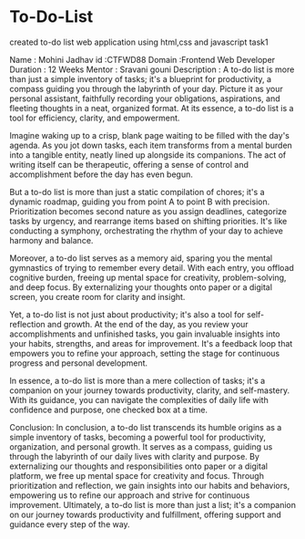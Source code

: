 # To-Do-List
created to-do list web application using html,css and javascript task1

Name : Mohini Jadhav 
id :CTFWD88
Domain :Frontend Web Developer 
Duration : 12 Weeks 
Mentor : Sravani gouni 
Description :
A to-do list is more than just a simple inventory of tasks; it's a blueprint for productivity, a compass guiding you through the labyrinth of your day. Picture it as your personal assistant, faithfully recording your obligations, aspirations, and fleeting thoughts in a neat, organized format. At its essence, a to-do list is a tool for efficiency, clarity, and empowerment.

Imagine waking up to a crisp, blank page waiting to be filled with the day's agenda. As you jot down tasks, each item transforms from a mental burden into a tangible entity, neatly lined up alongside its companions. The act of writing itself can be therapeutic, offering a sense of control and accomplishment before the day has even begun.

But a to-do list is more than just a static compilation of chores; it's a dynamic roadmap, guiding you from point A to point B with precision. Prioritization becomes second nature as you assign deadlines, categorize tasks by urgency, and rearrange items based on shifting priorities. It's like conducting a symphony, orchestrating the rhythm of your day to achieve harmony and balance.

Moreover, a to-do list serves as a memory aid, sparing you the mental gymnastics of trying to remember every detail. With each entry, you offload cognitive burden, freeing up mental space for creativity, problem-solving, and deep focus. By externalizing your thoughts onto paper or a digital screen, you create room for clarity and insight.

Yet, a to-do list is not just about productivity; it's also a tool for self-reflection and growth. At the end of the day, as you review your accomplishments and unfinished tasks, you gain invaluable insights into your habits, strengths, and areas for improvement. It's a feedback loop that empowers you to refine your approach, setting the stage for continuous progress and personal development.

In essence, a to-do list is more than a mere collection of tasks; it's a companion on your journey towards productivity, clarity, and self-mastery. With its guidance, you can navigate the complexities of daily life with confidence and purpose, one checked box at a time.

Conclusion:
In conclusion, a to-do list transcends its humble origins as a simple inventory of tasks, becoming a powerful tool for productivity, organization, and personal growth. It serves as a compass, guiding us through the labyrinth of our daily lives with clarity and purpose. By externalizing our thoughts and responsibilities onto paper or a digital platform, we free up mental space for creativity and focus. Through prioritization and reflection, we gain insights into our habits and behaviors, empowering us to refine our approach and strive for continuous improvement. Ultimately, a to-do list is more than just a list; it's a companion on our journey towards productivity and fulfillment, offering support and guidance every step of the way.
